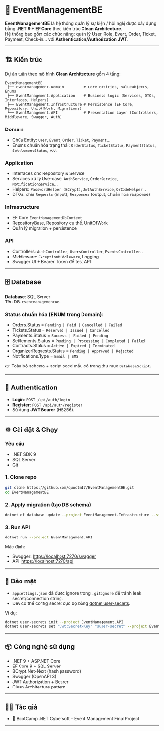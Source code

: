 # 🎫 EventManagementBE

**EventManagementBE** là hệ thống quản lý sự kiện / hội nghị được xây dựng bằng **.NET 9 + EF Core** theo kiến trúc **Clean Architecture**.  
Hệ thống bao gồm các chức năng: quản lý User, Role, Event, Order, Ticket, Payment, Check-in… với **Authentication/Authorization JWT**.

---

## 🏗️ Kiến trúc

Dự án tuân theo mô hình **Clean Architecture** gồm 4 tầng:

```
EventManagementBE
 ├── EventManagement.Domain         # Core Entities, ValueObjects, Enums
 ├── EventManagement.Application    # Business logic (Services, DTOs, Interfaces, Helpers)
 ├── EventManagement.Infrastructure # Persistence (EF Core, Repository, UnitOfWork, Migrations)
 └── EventManagement.API            # Presentation Layer (Controllers, Middleware, Swagger, Auth)
```

### **Domain**
- Chứa Entity: `User`, `Event`, `Order`, `Ticket`, `Payment`...
- Enums chuẩn hóa trạng thái: `OrderStatus`, `TicketStatus`, `PaymentStatus`, `SettlementStatus`, v.v.

### **Application**
- Interfaces cho Repository & Service  
- Services xử lý Use-case: `AuthService`, `OrderService`, `NotificationService`...  
- Helpers: `PasswordHelper (BCrypt)`, `JwtAuthService`, `QrCodeHelper`...  
- DTOs: chia `Requests` (input), `Responses` (output, chuẩn hóa response)

### **Infrastructure**
- EF Core `EventManagementDbContext`  
- RepositoryBase, Repository cụ thể, UnitOfWork  
- Quản lý migration + persistence  

### **API**
- Controllers: `AuthController`, `UsersController`, `EventsController`...  
- Middleware: `ExceptionMiddleware`, Logging  
- Swagger UI + Bearer Token để test API

---

## 🗄️ Database

**Database**: SQL Server  
Tên DB: `EventManagementDB`

### Status chuẩn hóa (ENUM trong Domain):
- Orders.Status = `Pending | Paid | Cancelled | Failed`  
- Tickets.Status = `Reserved | Issued | Cancelled`  
- Payments.Status = `Success | Failed | Pending`  
- Settlements.Status = `Pending | Processing | Completed | Failed`  
- Contracts.Status = `Active | Expired | Terminated`  
- OrganizerRequests.Status = `Pending | Approved | Rejected`  
- Notifications.Type = `Email | SMS`

👉 Toàn bộ schema + script seed mẫu có trong thư mục `DatabaseScript`.

---

## 🔐 Authentication

- **Login**: `POST /api/auth/login`  
- **Register**: `POST /api/auth/register`  
- Sử dụng **JWT Bearer** (HS256).  

---

## ⚙️ Cài đặt & Chạy

### Yêu cầu
- .NET SDK 9
- SQL Server
- Git

### 1. Clone repo
```bash
git clone https://github.com/quoctm17/EventManagementBE.git
cd EventManagementBE
```

### 2. Apply migration (tạo DB schema)
```bash
dotnet ef database update --project EventManagement.Infrastructure --startup-project EventManagement.API
```

### 3. Run API
```bash
dotnet run --project EventManagement.API
```

Mặc định:
- Swagger: [https://localhost:7270/swagger](https://localhost:7270/swagger)  
- API: [https://localhost:7270/api](https://localhost:7270/api)

---

## 🙈 Bảo mật

- `appsettings.json` đã được ignore trong `.gitignore` để tránh leak secret/connection string.  
- Dev có thể config secret cục bộ bằng [dotnet user-secrets](https://learn.microsoft.com/en-us/aspnet/core/security/app-secrets).

Ví dụ:
```bash
dotnet user-secrets init --project EventManagement.API
dotnet user-secrets set "Jwt:Secret-Key" "super-secret" --project EventManagement.API
```

---

## 📦 Công nghệ sử dụng

- .NET 9 + ASP.NET Core
- EF Core 9 + SQL Server
- BCrypt.Net-Next (hash password)
- Swagger (OpenAPI 3)
- JWT Authorization + Bearer
- Clean Architecture pattern

---

## 🧑‍💻 Tác giả

- 🚀 BootCamp .NET Cybersoft – Event Management Final Project  

---
